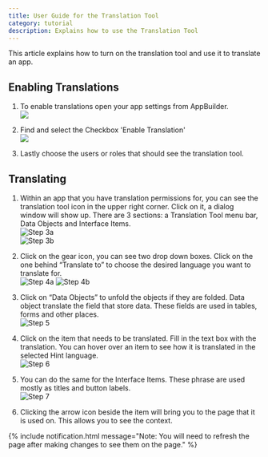```yaml
---
title: User Guide for the Translation Tool
category: tutorial
description: Explains how to use the Translation Tool
---
```


This article explains how to turn on the translation tool and use it to translate an app.

## Enabling Translations

1. To enable translations open your app settings from AppBuilder.\
   ![](images/appSettings.png)

1. Find and select the Checkbox 'Enable Translation'\
   ![](images/enableTranslation.png)

1. Lastly choose the users or roles that should see the translation tool.

## Translating

1. Within an app that you have translation permissions for, you can see the translation tool icon in the upper right corner. Click on it, a dialog window will show up. There are 3 sections: a Translation Tool menu bar, Data Objects and Interface Items.\
   ![Step 3a](images/Step%203a.png)\
   ![Step 3b](images/Step%203b.png)

2. Click on the gear icon, you can see two drop down boxes. Click on the one behind “Translate to” to choose the desired language you want to translate for.\
   ![Step 4a](images/Step%204a.png)
   ![Step 4b](images/Step%204b.png)

3. Click on “Data Objects” to unfold the objects if they are folded. Data object translate the field that store data. These fields are used in tables, forms and other places.\
   ![Step 5](images/Step%205.png)

4. Click on the item that needs to be translated. Fill in the text box with the translation. You can hover over an item to see how it is translated in the selected Hint language.\
   ![Step 6](images/Step%206.png)

5. You can do the same for the Interface Items. These phrase are used mostly as titles and button labels.\
   ![Step 7](images/Step%207.png)

6. Clicking the arrow icon beside the item will bring you to the page that it is used on. This allows you to see the context.

{% include notification.html message="Note: You will need to refresh the page after making changes to see them on the page." %}
